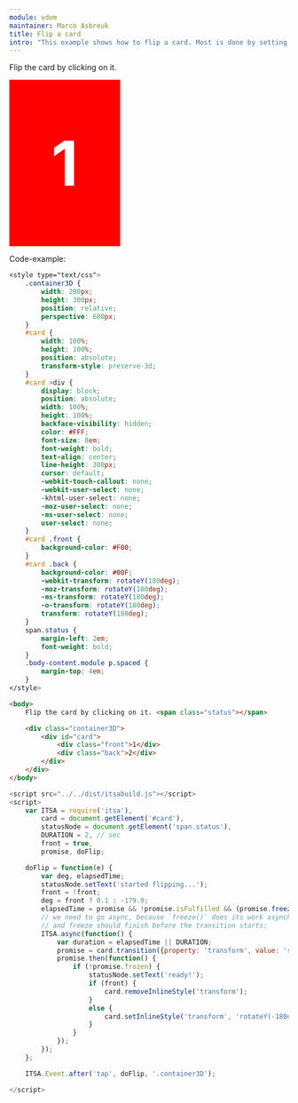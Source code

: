 ```yaml
---
module: vdom
maintainer: Marco Asbreuk
title: Flip a card
intro: "This example shows how to flip a card. Most is done by setting the right css-classes. The transition gets activated by setting a transform-style on the card-div. <br><br>By clicking on the card it gets flipped. There also is some logic that can reverse flipping, even during a transition."
---
```


<style type="text/css">
    .container3D {
        width: 200px;
        height: 300px;
        position: relative;
        -webkit-perspective: 600px;
        -moz-perspective: 600px;
        -ms-perspective: 600px;
        -o-perspective: 600px;
        perspective: 600px;
    }
    #card {
        width: 100%;
        height: 100%;
        position: absolute;
        -webkit-transform-style: preserve-3d;
        -moz-transform-style: preserve-3d;
        -ms-transform-style: preserve-3d;
        -o-transform-style: preserve-3d;
        transform-style: preserve-3d;
    }
    #card >div {
        display: block;
        position: absolute;
        width: 100%;
        height: 100%;
        -webkit-backface-visibility: hidden;
        -moz-backface-visibility: hidden;
        -ms-backface-visibility: hidden;
        -o-backface-visibility: hidden;
        backface-visibility: hidden;
        color: #FFF;
        font-size: 8em;
        font-weight: bold;
        text-align: center;
        line-height: 300px;
        cursor: default;
        -webkit-touch-callout: none;
        -webkit-user-select: none;
        -khtml-user-select: none;
        -moz-user-select: none;
        -ms-user-select: none;
        user-select: none;
    }
    #card .front {
        background-color: #F00;
    }
    #card .back {
        background-color: #00F;
        -webkit-transform: rotateY(180deg);
        -moz-transform: rotateY(180deg);
        -ms-transform: rotateY(180deg);
        -o-transform: rotateY(180deg);
        transform: rotateY(180deg);
    }
    span.status {
        margin-left: 2em;
        font-weight: bold;
    }
    .body-content.module p.spaced {
        margin-top: 4em;
    }
</style>

Flip the card by clicking on it. <span class="status"></span>

<div class="container3D">
    <div id="card">
        <div class="front">1</div>
        <div class="back">2</div>
    </div>
</div>


<p class="spaced">Code-example:</p>

```css
<style type="text/css">
    .container3D {
        width: 200px;
        height: 300px;
        position: relative;
        perspective: 600px;
    }
    #card {
        width: 100%;
        height: 100%;
        position: absolute;
        transform-style: preserve-3d;
    }
    #card >div {
        display: block;
        position: absolute;
        width: 100%;
        height: 100%;
        backface-visibility: hidden;
        color: #FFF;
        font-size: 8em;
        font-weight: bold;
        text-align: center;
        line-height: 300px;
        cursor: default;
        -webkit-touch-callout: none;
        -webkit-user-select: none;
        -khtml-user-select: none;
        -moz-user-select: none;
        -ms-user-select: none;
        user-select: none;
    }
    #card .front {
        background-color: #F00;
    }
    #card .back {
        background-color: #00F;
        -webkit-transform: rotateY(180deg);
        -moz-transform: rotateY(180deg);
        -ms-transform: rotateY(180deg);
        -o-transform: rotateY(180deg);
        transform: rotateY(180deg);
    }
    span.status {
        margin-left: 2em;
        font-weight: bold;
    }
    .body-content.module p.spaced {
        margin-top: 4em;
    }
</style>
```

```html
<body>
    Flip the card by clicking on it. <span class="status"></span>

    <div class="container3D">
        <div id="card">
            <div class="front">1</div>
            <div class="back">2</div>
        </div>
    </div>
</body>
```

```js
<script src="../../dist/itsabuild.js"></script>
<script>
    var ITSA = require('itsa'),
        card = document.getElement('#card'),
        statusNode = document.getElement('span.status'),
        DURATION = 2, // sec
        front = true,
        promise, doFlip;

    doFlip = function(e) {
        var deg, elapsedTime;
        statusNode.setText('started flipping...');
        front = !front;
        deg = front ? 0.1 : -179.9;
        elapsedTime = promise && !promise.isFulfilled && (promise.freeze()/1000);
        // we need to go async, because `freeze()` does its work asynchronious
        // and freeze should finish before the transition starts:
        ITSA.async(function() {
            var duration = elapsedTime || DURATION;
            promise = card.transition({property: 'transform', value: 'rotateY('+deg+'deg)', duration: duration}, true);
            promise.then(function() {
                if (!promise.frozen) {
                    statusNode.setText('ready!');
                    if (front) {
                        card.removeInlineStyle('transform');
                    }
                    else {
                        card.setInlineStyle('transform', 'rotateY(-180deg)');
                    }
                }
            });
        });
    };

    ITSA.Event.after('tap', doFlip, '.container3D');

</script>
```

<script src="../../dist/itsabuild-min.js"></script>
<script>
    var ITSA = require('itsa'),
        card = document.getElement('#card'),
        statusNode = document.getElement('span.status'),
        DURATION = 2, // sec
        front = true,
        promise, doFlip;

    doFlip = function(e) {
        var deg, elapsedTime;
        statusNode.setText('started flipping...');
        front = !front;
        deg = front ? 0.1 : -179.9;
        elapsedTime = promise && !promise.isFulfilled && (promise.freeze()/1000);
        // we need to go async, because `freeze()` does its work asynchronious
        // and freeze should finish before the transition starts:
        ITSA.async(function() {
            var duration = elapsedTime || DURATION;
            promise = card.transition({property: 'transform', value: 'rotateY('+deg+'deg)', duration: duration}, true);
            promise.then(function() {
                if (!promise.frozen) {
                    statusNode.setText('ready!');
                    if (front) {
                        card.removeInlineStyle('transform');
                    }
                    else {
                        card.setInlineStyle('transform', 'rotateY(-180deg)');
                    }
                }
            });
        });
    };

    ITSA.Event.after('tap', doFlip, '.container3D');

</script>
